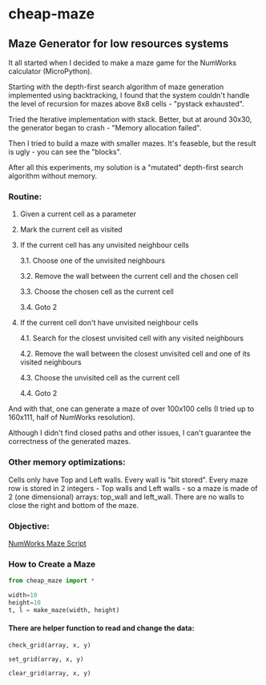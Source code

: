 # cheap-maze
## Maze Generator for low resources systems
It all started when I decided to make a maze game for the NumWorks calculator (MicroPython).

Starting with the depth-first search algorithm of maze generation implemented using backtracking, I found that the system couldn't handle the level of recursion for mazes above 8x8 cells - "pystack exhausted".

Tried the Iterative implementation with stack. Better, but at around 30x30, the generator began to crash - "Memory allocation failed".

Then I tried to build a maze with smaller mazes. It's feaseble, but the result is ugly - you can see the "blocks".

After all this experiments, my solution is a "mutated" depth-first search algorithm without memory.
### Routine:
1. Given a current cell as a parameter
2. Mark the current cell as visited
3. If the current cell has any unvisited neighbour cells

    3.1. Choose one of the unvisited neighbours
   
    3.2. Remove the wall between the current cell and the chosen cell
   
    3.3. Choose the chosen cell as the current cell
   
    3.4. Goto 2

5. If the current cell don't have unvisited neighbour cells

    4.1. Search for the closest unvisited cell with any visited neighbours

    4.2. Remove the wall between the closest unvisited cell and one of its visited neighbours

    4.3. Choose the unvisited cell as the current cell

    4.4. Goto 2

And with that, one can generate a maze of over 100x100 cells (I tried up to 160x111, half of NumWorks resolution).

Although I didn't find closed paths and other issues, I can't guarantee the correctness of the generated mazes.
### Other memory optimizations:
Cells only have Top and Left walls. Every wall is "bit stored". Every maze row is stored in 2 integers - Top walls and Left walls - so a maze is made of 2 (one dimensional) arrays: top_wall and left_wall. There are no walls to close the right and bottom of the maze.

### Objective:
[NumWorks Maze Script](https://my.numworks.com/python/joao-caldas-lopes/maze)
### How to Create a Maze
```python
from cheap_maze import *

width=10
height=10
t, l = make_maze(width, height)
```
#### There are helper function to read and change the data:
`check_grid(array, x, y)`

`set_grid(array, x, y)`

`clear_grid(array, x, y)`
